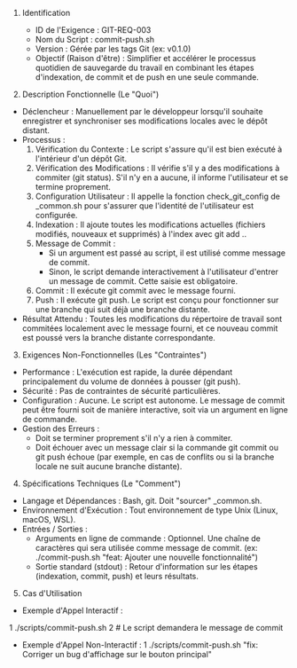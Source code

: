 <!-- Documentation for Git Scripts Version 1.x.x (Bash) -->
<!-- For Python CLI Version 2.0.0+, refer to the main documentation. -->

1. Identification
   * ID de l'Exigence : GIT-REQ-003
   * Nom du Script : commit-push.sh
   * Version : Gérée par les tags Git (ex: v0.1.0)
   * Objectif (Raison d'être) : Simplifier et accélérer le processus quotidien de sauvegarde du travail en combinant les
     étapes d'indexation, de commit et de push en une seule commande.

  2. Description Fonctionnelle (Le "Quoi")
   * Déclencheur : Manuellement par le développeur lorsqu'il souhaite enregistrer et synchroniser ses modifications
     locales avec le dépôt distant.
   * Processus :
       1. Vérification du Contexte : Le script s'assure qu'il est bien exécuté à l'intérieur d'un dépôt Git.
       2. Vérification des Modifications : Il vérifie s'il y a des modifications à commiter (git status). S'il n'y en a
          aucune, il informe l'utilisateur et se termine proprement.
       3. Configuration Utilisateur : Il appelle la fonction check_git_config de _common.sh pour s'assurer que l'identité
          de l'utilisateur est configurée.
       4. Indexation : Il ajoute toutes les modifications actuelles (fichiers modifiés, nouveaux et supprimés) à l'index
          avec git add ..
       5. Message de Commit :
           * Si un argument est passé au script, il est utilisé comme message de commit.
           * Sinon, le script demande interactivement à l'utilisateur d'entrer un message de commit. Cette saisie est
             obligatoire.
       6. Commit : Il exécute git commit avec le message fourni.
       7. Push : Il exécute git push. Le script est conçu pour fonctionner sur une branche qui suit déjà une branche
          distante.
   * Résultat Attendu : Toutes les modifications du répertoire de travail sont commitées localement avec le message
     fourni, et ce nouveau commit est poussé vers la branche distante correspondante.

  3. Exigences Non-Fonctionnelles (Les "Contraintes")
   * Performance : L'exécution est rapide, la durée dépendant principalement du volume de données à pousser (git push).
   * Sécurité : Pas de contraintes de sécurité particulières.
   * Configuration : Aucune. Le script est autonome. Le message de commit peut être fourni soit de manière interactive,
     soit via un argument en ligne de commande.
   * Gestion des Erreurs :
       * Doit se terminer proprement s'il n'y a rien à commiter.
       * Doit échouer avec un message clair si la commande git commit ou git push échoue (par exemple, en cas de
         conflits ou si la branche locale ne suit aucune branche distante).

  4. Spécifications Techniques (Le "Comment")
   * Langage et Dépendances : Bash, git. Doit "sourcer" _common.sh.
   * Environnement d'Exécution : Tout environnement de type Unix (Linux, macOS, WSL).
   * Entrées / Sorties :
       * Arguments en ligne de commande : Optionnel. Une chaîne de caractères qui sera utilisée comme message de commit.
         (ex: ./commit-push.sh "feat: Ajouter une nouvelle fonctionnalité")
       * Sortie standard (stdout) : Retour d'information sur les étapes (indexation, commit, push) et leurs résultats.

  5. Cas d'Utilisation
   * Exemple d'Appel Interactif :

   1     ./scripts/commit-push.sh
   2     # Le script demandera le message de commit
   * Exemple d'Appel Non-Interactif :
   1     ./scripts/commit-push.sh "fix: Corriger un bug d'affichage sur le bouton principal"